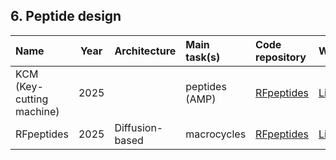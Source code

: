 ## 6. Peptide design

| **Name**              | **Year** | **Architecture**  | **Main task(s)**  | **Code repository**                                                                         | **Webserver**                                                              | **Reference**                                              |
|:----------------------|:--------:|:------------------|:------------------|:--------------------------------------------------------------------------------------------|:---------------------------------------------------------------------------|:-----------------------------------------------------------|
| KCM (Key-cutting machine)         | 2025    |    | peptides (AMP) | [RFpeptides](https://zenodo.org/records/15264344) | [Link](https://www.ipd.uw.edu/2024/11/introducing-rfpeptides-ai-for-cyclic-peptide-design/)                                                                       | [10.1101/2025.01.05.631393](https://doi.org/10.1101/2025.01.05.631393) |
| RFpeptides           | 2025     | Diffusion-based   | macrocycles | [RFpeptides](https://zenodo.org/records/15264344) | [Link](https://www.ipd.uw.edu/2024/11/introducing-rfpeptides-ai-for-cyclic-peptide-design/)                                                                       | [10.1038/s41589-025-01929-w](https://doi.org/10.1038/s41589-025-01929-w) |








